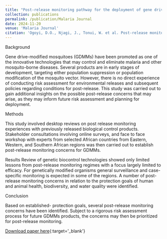```yaml
---
title: "Post-release monitoring pathway for the deployment of gene drive-modified mosquitoes for malaria control in Africa"
collection: publications
permalink: /publication/Malaria Journal
date: 2024-11-20
venue: 'Malaria Journal'
citation: 'Ogoyi, D.O., Njagi, J., Tonui, W. et al. Post-release monitoring pathway for the deployment of gene drive-modified mosquitoes for malaria control in Africa. Malar J 23, 351 (2024). https://doi.org/10.1186/s12936-024-05179-4'
---
```

Background
  
Gene drive-modified mosquitoes (GDMMs) have been promoted as one of the innovative technologies that may control and eliminate malaria and other mosquito-borne diseases. Several products are in early stages of development, targeting either population suppression or population modification of the mosquito vector. However, there is no direct experience of conducting risk assessment for environmental releases and subsequent policies regarding conditions for post-release. This study was carried out to gain additional insights on the possible post-release concerns that may arise, as they may inform future risk assessment and planning for deployment.

Methods

This study involved desktop reviews on post release monitoring experiences with previously released biological control products. Stakeholder consultations involving online surveys, and face to face workshop with experts from selected African countries from Eastern, Western, and Southern African regions was then carried out to establish post-release monitoring concerns for GDMMs.

Results
Review of genetic biocontrol technologies showed only limited lessons from post-release monitoring regimes with a focus largely limited to efficacy. For genetically modified organisms general surveillance and case-specific monitoring is expected in some of the regions. A number of post-release monitoring concerns in relation to the protection goals of human and animal health, biodiversity, and water quality were identified.
            
Conclusion

Based on established- protection goals, several post-release monitoring concerns have been identified. Subject to a rigorous risk assessment process for future GDMMs products, the concerns may then be prioritized for post-release monitoring.

[Download paper here](https://malariajournal.biomedcentral.com/articles/10.1186/s12936-024-05179-4){:target='_blank'}